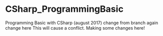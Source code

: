 # CSharp_ProgrammingBasic
Programming Basic with CSharp (august 2017)
change from branch
again change here
This will cause a conflict. 
Making some changes here!
